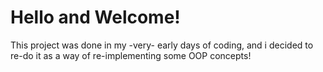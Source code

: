 # Hello and Welcome!
This project was done in my -very- early days of coding, and i decided to re-do it as a way of re-implementing some OOP concepts! 
